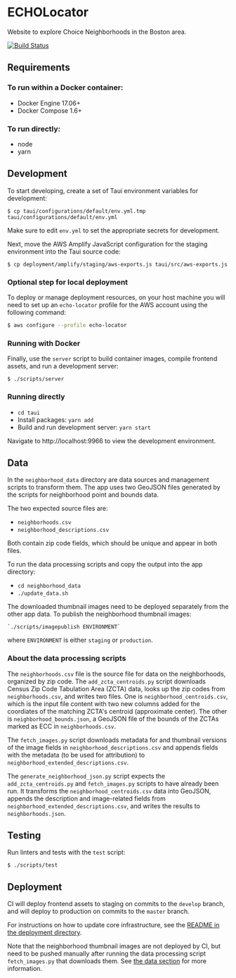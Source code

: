 # ECHOLocator

Website to explore Choice Neighborhoods in the Boston area.

[![Build Status](https://travis-ci.org/azavea/echo-locator.svg?branch=develop)](https://travis-ci.com/azavea/echo-locator)

## Requirements

### To run within a Docker container:

* Docker Engine 17.06+
* Docker Compose 1.6+

### To run directly:

* node
* yarn


## Development

To start developing, create a set of Taui environment variables for development:

```
$ cp taui/configurations/default/env.yml.tmp taui/configurations/default/env.yml
```

Make sure to edit `env.yml` to set the appropriate secrets for development.

Next, move the AWS Amplify JavaScript configuration for the staging environment
into the Taui source code:

```
$ cp deployment/amplify/staging/aws-exports.js taui/src/aws-exports.js
```

### Optional step for local deployment

To deploy or manage deployment resources, on your host machine you will need to set up an `echo-locator` profile for the AWS account using the following command:
```bash
$ aws configure --profile echo-locator
```

### Running with Docker

Finally, use the `server` script to build container images, compile frontend assets,
and run a development server:

```
$ ./scripts/server
```

### Running directly

* `cd taui`
* Install packages: `yarn add`
* Build and run development server: `yarn start`


Navigate to http://localhost:9966 to view the development environment.

## Data

In the `neighborhood_data` directory are data sources and management scripts to transform them. The app uses two GeoJSON files generated by the scripts for neighborhood point and bounds data.

The two expected source files are:
 - `neighborhoods.csv`
 - `neighborhood_descriptions.csv`

Both contain zip code fields, which should be unique and appear in both files.

To run the data processing scripts and copy the output into the app directory:

 - `cd neighborhood_data`
 - `./update_data.sh`

The downloaded thumbnail images need to be deployed separately from the other app data.
To publish the neighborhood thumbnail images:

```
`./scripts/imagepublish ENVIRONMENT`
```

where `ENVIRONMENT` is either `staging` or `production`.


### About the data processing scripts

The `neighborhoods.csv` file is the source file for data on the neighborhoods, organized by zip code. The `add_zcta_centroids.py` script downloads Census Zip Code Tabulation Area (ZCTA) data, looks up the zip codes from `neighborhoods.csv`, and writes two files. One is `neighborhood_centroids.csv`, which is the input file content with two new columns added for the coordiates of the matching ZCTA's centroid (approximate center). The other is `neighborhood_bounds.json`, a GeoJSON file of the bounds of the ZCTAs marked as ECC in `neighborhoods.csv`.

The `fetch_images.py` script downloads metadata for and thumbnail versions of the image fields in `neighborhood_descriptions.csv` and appends fields with the metadata (to be used for attribution) to `neighborhood_extended_descriptions.csv`.

The `generate_neighborhood_json.py` script expects the `add_zcta_centroids.py` and `fetch_images.py` scripts to have already been run. It transforms the `neighborhood_centroids.csv` data into GeoJSON, appends the description and image-related fields from `neighborhood_extended_descriptions.csv`, and writes the results to `neighborhoods.json`.


## Testing

Run linters and tests with the `test` script:

```
$ ./scripts/test
```

## Deployment

CI will deploy frontend assets to staging on commits to the `develop` branch,
and will deploy to production on commits to the `master` branch.

For instructions on how to update core infrastructure, see the [README in the
deployment directory](./deployment/README.md).

Note that the neighborhood thumbnail images are not deployed by CI, but need to be pushed manually after running the data processing script `fetch_images.py` that downloads them. See [the data section](#data) for more information.
